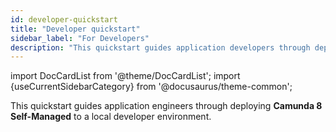 ```yaml
---
id: developer-quickstart
title: "Developer quickstart"
sidebar_label: "For Developers"
description: "This quickstart guides application developers through deploying Camunda 8 Self-Managed to a local orchestration cluster"
---
```


import DocCardList from '@theme/DocCardList';
import {useCurrentSidebarCategory} from '@docusaurus/theme-common';

This quickstart guides application engineers through deploying **Camunda 8 Self-Managed** to a local developer environment.

<DocCardList queryString items={useCurrentSidebarCategory().items}/>
